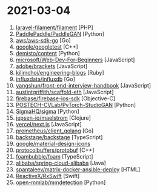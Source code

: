 # 2021-03-04

1. [laravel-filament/filament](https://github.com/laravel-filament/filament "The elegant TALL stack admin for Laravel artisans.") [PHP]
2. [PaddlePaddle/PaddleGAN](https://github.com/PaddlePaddle/PaddleGAN "PaddlePaddle GAN library, including lots of interesting applications like DeepFake First-Order motion transfer, Mai-ha-hi（蚂蚁呀嘿), faceswap wav2lip, picture repair, image editing, photo2cartoon, image style transfer, and so on.") [Python]
3. [aws/aws-sdk-go](https://github.com/aws/aws-sdk-go "AWS SDK for the Go programming language.") [Go]
4. [google/googletest](https://github.com/google/googletest "Googletest - Google Testing and Mocking Framework") [C++]
5. [demisto/content](https://github.com/demisto/content "Demisto is now Cortex XSOAR. Automate and orchestrate your Security Operations with Cortex XSOAR's ever-growing Content Repository. Pull Requests are always welcome and highly appreciated!") [Python]
6. [microsoft/Web-Dev-For-Beginners](https://github.com/microsoft/Web-Dev-For-Beginners "24 Lessons, 12 Weeks, Get Started as a Web Developer") [JavaScript]
7. [adobe/brackets](https://github.com/adobe/brackets "An open source code editor for the web, written in JavaScript, HTML and CSS.") [JavaScript]
8. [kilimchoi/engineering-blogs](https://github.com/kilimchoi/engineering-blogs "A curated list of engineering blogs") [Ruby]
9. [influxdata/influxdb](https://github.com/influxdata/influxdb "Scalable datastore for metrics, events, and real-time analytics") [Go]
10. [yangshun/front-end-interview-handbook](https://github.com/yangshun/front-end-interview-handbook "🕸 No-bullshit answers to the famous h5bp Front-end Job Interview Questions") [JavaScript]
11. [austintgriffith/scaffold-eth](https://github.com/austintgriffith/scaffold-eth "🏗 forkable Ethereum dev stack focused on fast product iterations") [JavaScript]
12. [firebase/firebase-ios-sdk](https://github.com/firebase/firebase-ios-sdk "Firebase iOS SDK") [Objective-C]
13. [POSTECH-CVLab/PyTorch-StudioGAN](https://github.com/POSTECH-CVLab/PyTorch-StudioGAN "StudioGAN is a Pytorch library providing implementations of representative Generative Adversarial Networks (GANs) for conditional/unconditional image generation.") [Python]
14. [SigmaHQ/sigma](https://github.com/SigmaHQ/sigma "Generic Signature Format for SIEM Systems") [Python]
15. [jepsen-io/maelstrom](https://github.com/jepsen-io/maelstrom "A workbench for writing toy implementations of distributed systems.") [Clojure]
16. [vercel/next.js](https://github.com/vercel/next.js "The React Framework") [JavaScript]
17. [prometheus/client_golang](https://github.com/prometheus/client_golang "Prometheus instrumentation library for Go applications") [Go]
18. [backstage/backstage](https://github.com/backstage/backstage "Backstage is an open platform for building developer portals") [TypeScript]
19. [google/material-design-icons](https://github.com/google/material-design-icons "Material Design icons by Google") 
20. [protocolbuffers/protobuf](https://github.com/protocolbuffers/protobuf "Protocol Buffers - Google's data interchange format") [C++]
21. [foambubble/foam](https://github.com/foambubble/foam "A personal knowledge management and sharing system for VSCode") [TypeScript]
22. [alibaba/spring-cloud-alibaba](https://github.com/alibaba/spring-cloud-alibaba "Spring Cloud Alibaba provides a one-stop solution for application development for the distributed solutions of Alibaba middleware.") [Java]
23. [spantaleev/matrix-docker-ansible-deploy](https://github.com/spantaleev/matrix-docker-ansible-deploy "Matrix (An open network for secure, decentralized communication) server setup using Ansible and Docker") [HTML]
24. [ReactiveX/RxSwift](https://github.com/ReactiveX/RxSwift "Reactive Programming in Swift") [Swift]
25. [open-mmlab/mmdetection](https://github.com/open-mmlab/mmdetection "OpenMMLab Detection Toolbox and Benchmark") [Python]
